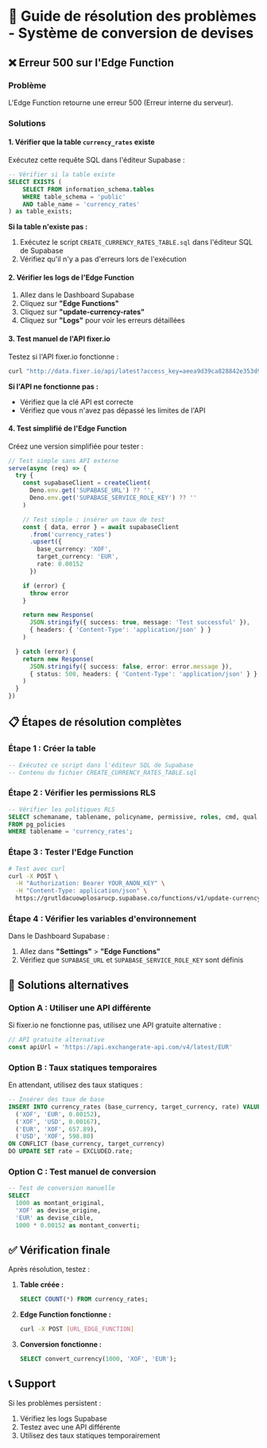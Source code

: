 # 🔧 Guide de résolution des problèmes - Système de conversion de devises

## ❌ Erreur 500 sur l'Edge Function

### Problème
L'Edge Function retourne une erreur 500 (Erreur interne du serveur).

### Solutions

#### 1. Vérifier que la table `currency_rates` existe

Exécutez cette requête SQL dans l'éditeur Supabase :

```sql
-- Vérifier si la table existe
SELECT EXISTS (
    SELECT FROM information_schema.tables 
    WHERE table_schema = 'public' 
    AND table_name = 'currency_rates'
) as table_exists;
```

**Si la table n'existe pas :**
1. Exécutez le script `CREATE_CURRENCY_RATES_TABLE.sql` dans l'éditeur SQL de Supabase
2. Vérifiez qu'il n'y a pas d'erreurs lors de l'exécution

#### 2. Vérifier les logs de l'Edge Function

1. Allez dans le Dashboard Supabase
2. Cliquez sur **"Edge Functions"**
3. Cliquez sur **"update-currency-rates"**
4. Cliquez sur **"Logs"** pour voir les erreurs détaillées

#### 3. Test manuel de l'API fixer.io

Testez si l'API fixer.io fonctionne :

```bash
curl "http://data.fixer.io/api/latest?access_key=aeea9d39ca828842e353d966234c7b7&base=EUR&symbols=XOF,USD,EUR"
```

**Si l'API ne fonctionne pas :**
- Vérifiez que la clé API est correcte
- Vérifiez que vous n'avez pas dépassé les limites de l'API

#### 4. Test simplifié de l'Edge Function

Créez une version simplifiée pour tester :

```typescript
// Test simple sans API externe
serve(async (req) => {
  try {
    const supabaseClient = createClient(
      Deno.env.get('SUPABASE_URL') ?? '',
      Deno.env.get('SUPABASE_SERVICE_ROLE_KEY') ?? ''
    )

    // Test simple : insérer un taux de test
    const { data, error } = await supabaseClient
      .from('currency_rates')
      .upsert({
        base_currency: 'XOF',
        target_currency: 'EUR',
        rate: 0.00152
      })

    if (error) {
      throw error
    }

    return new Response(
      JSON.stringify({ success: true, message: 'Test successful' }),
      { headers: { 'Content-Type': 'application/json' } }
    )

  } catch (error) {
    return new Response(
      JSON.stringify({ success: false, error: error.message }),
      { status: 500, headers: { 'Content-Type': 'application/json' } }
    )
  }
})
```

## 📋 Étapes de résolution complètes

### Étape 1 : Créer la table
```sql
-- Exécutez ce script dans l'éditeur SQL de Supabase
-- Contenu du fichier CREATE_CURRENCY_RATES_TABLE.sql
```

### Étape 2 : Vérifier les permissions RLS
```sql
-- Vérifier les politiques RLS
SELECT schemaname, tablename, policyname, permissive, roles, cmd, qual 
FROM pg_policies 
WHERE tablename = 'currency_rates';
```

### Étape 3 : Tester l'Edge Function
```bash
# Test avec curl
curl -X POST \
  -H "Authorization: Bearer YOUR_ANON_KEY" \
  -H "Content-Type: application/json" \
  https://grutldacuowplosarucp.supabase.co/functions/v1/update-currency-rates
```

### Étape 4 : Vérifier les variables d'environnement
Dans le Dashboard Supabase :
1. Allez dans **"Settings"** > **"Edge Functions"**
2. Vérifiez que `SUPABASE_URL` et `SUPABASE_SERVICE_ROLE_KEY` sont définis

## 🔄 Solutions alternatives

### Option A : Utiliser une API différente
Si fixer.io ne fonctionne pas, utilisez une API gratuite alternative :

```typescript
// API gratuite alternative
const apiUrl = 'https://api.exchangerate-api.com/v4/latest/EUR'
```

### Option B : Taux statiques temporaires
En attendant, utilisez des taux statiques :

```sql
-- Insérer des taux de base
INSERT INTO currency_rates (base_currency, target_currency, rate) VALUES
  ('XOF', 'EUR', 0.00152),
  ('XOF', 'USD', 0.00167),
  ('EUR', 'XOF', 657.89),
  ('USD', 'XOF', 598.80)
ON CONFLICT (base_currency, target_currency) 
DO UPDATE SET rate = EXCLUDED.rate;
```

### Option C : Test manuel de conversion
```sql
-- Test de conversion manuelle
SELECT 
  1000 as montant_original,
  'XOF' as devise_origine,
  'EUR' as devise_cible,
  1000 * 0.00152 as montant_converti;
```

## ✅ Vérification finale

Après résolution, testez :

1. **Table créée :**
   ```sql
   SELECT COUNT(*) FROM currency_rates;
   ```

2. **Edge Function fonctionne :**
   ```bash
   curl -X POST [URL_EDGE_FUNCTION]
   ```

3. **Conversion fonctionne :**
   ```sql
   SELECT convert_currency(1000, 'XOF', 'EUR');
   ```

## 📞 Support

Si les problèmes persistent :
1. Vérifiez les logs Supabase
2. Testez avec une API différente
3. Utilisez des taux statiques temporairement
